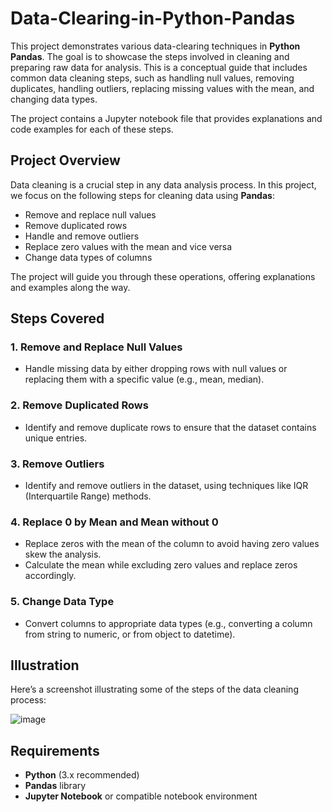 # Data-Clearing-in-Python-Pandas

This project demonstrates various data-clearing techniques in **Python Pandas**. The goal is to showcase the steps involved in cleaning and preparing raw data for analysis. This is a conceptual guide that includes common data cleaning steps, such as handling null values, removing duplicates, handling outliers, replacing missing values with the mean, and changing data types.

The project contains a Jupyter notebook file that provides explanations and code examples for each of these steps.

## Project Overview

Data cleaning is a crucial step in any data analysis process. In this project, we focus on the following steps for cleaning data using **Pandas**:

- Remove and replace null values
- Remove duplicated rows
- Handle and remove outliers
- Replace zero values with the mean and vice versa
- Change data types of columns

The project will guide you through these operations, offering explanations and examples along the way.

## Steps Covered

### 1. **Remove and Replace Null Values**

- Handle missing data by either dropping rows with null values or replacing them with a specific value (e.g., mean, median).

### 2. **Remove Duplicated Rows**

- Identify and remove duplicate rows to ensure that the dataset contains unique entries.

### 3. **Remove Outliers**

- Identify and remove outliers in the dataset, using techniques like IQR (Interquartile Range) methods.

### 4. **Replace 0 by Mean and Mean without 0**

- Replace zeros with the mean of the column to avoid having zero values skew the analysis.
- Calculate the mean while excluding zero values and replace zeros accordingly.

### 5. **Change Data Type**

- Convert columns to appropriate data types (e.g., converting a column from string to numeric, or from object to datetime).


## Illustration

Here’s a screenshot illustrating some of the steps of the data cleaning process:

![image](https://github.com/user-attachments/assets/43131178-4b01-4e10-bc19-ce6707cceb8b)


## Requirements

- **Python** (3.x recommended)
- **Pandas** library
- **Jupyter Notebook** or compatible notebook environment

